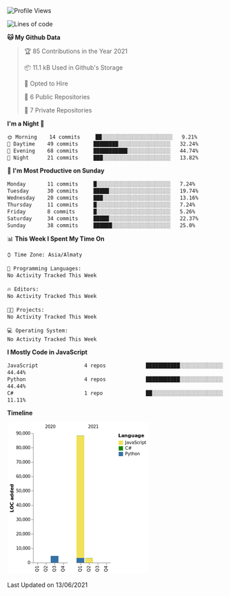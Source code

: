 <!--- 
- 👋 Hi, I’m @sinelnikov-web
- 👀 I’m interested in web development
- 🌱 I’m currently learning ...
- 💞️ I’m looking to collaborate on ...
- 📫 How to reach me ...
--->

<!--START_SECTION:waka-->
![Profile Views](http://img.shields.io/badge/Profile%20Views-0-blue)

![Lines of code](https://img.shields.io/badge/From%20Hello%20World%20I%27ve%20Written-96263%20lines%20of%20code-blue)

**🐱 My Github Data** 

> 🏆 85 Contributions in the Year 2021
 > 
> 📦 11.1 kB Used in Github's Storage 
 > 
> 💼 Opted to Hire
 > 
> 📜 6 Public Repositories 
 > 
> 🔑 7 Private Repositories  
 > 
**I'm a Night 🦉** 

```text
🌞 Morning    14 commits     ██░░░░░░░░░░░░░░░░░░░░░░░   9.21% 
🌆 Daytime    49 commits     ████████░░░░░░░░░░░░░░░░░   32.24% 
🌃 Evening    68 commits     ███████████░░░░░░░░░░░░░░   44.74% 
🌙 Night      21 commits     ███░░░░░░░░░░░░░░░░░░░░░░   13.82%

```
📅 **I'm Most Productive on Sunday** 

```text
Monday       11 commits     █░░░░░░░░░░░░░░░░░░░░░░░░   7.24% 
Tuesday      30 commits     █████░░░░░░░░░░░░░░░░░░░░   19.74% 
Wednesday    20 commits     ███░░░░░░░░░░░░░░░░░░░░░░   13.16% 
Thursday     11 commits     █░░░░░░░░░░░░░░░░░░░░░░░░   7.24% 
Friday       8 commits      █░░░░░░░░░░░░░░░░░░░░░░░░   5.26% 
Saturday     34 commits     █████░░░░░░░░░░░░░░░░░░░░   22.37% 
Sunday       38 commits     ██████░░░░░░░░░░░░░░░░░░░   25.0%

```


📊 **This Week I Spent My Time On** 

```text
⌚︎ Time Zone: Asia/Almaty

💬 Programming Languages: 
No Activity Tracked This Week

🔥 Editors: 
No Activity Tracked This Week

🐱‍💻 Projects: 
No Activity Tracked This Week

💻 Operating System: 
No Activity Tracked This Week

```

**I Mostly Code in JavaScript** 

```text
JavaScript               4 repos             ███████████░░░░░░░░░░░░░░   44.44% 
Python                   4 repos             ███████████░░░░░░░░░░░░░░   44.44% 
C#                       1 repo              ██░░░░░░░░░░░░░░░░░░░░░░░   11.11%

```


**Timeline**

![Chart not found](https://raw.githubusercontent.com/sinelnikov-web/sinelnikov-web/master/charts/bar_graph.png) 


 Last Updated on 13/06/2021
<!--END_SECTION:waka-->
<!---
sinelnikov-web/sinelnikov-web is a ✨ special ✨ repository because its `README.md` (this file) appears on your GitHub profile.
You can click the Preview link to take a look at your changes.
--->
